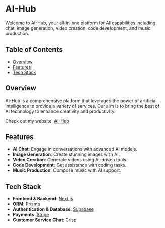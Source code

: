 # AI-Hub

Welcome to AI-Hub, your all-in-one platform for AI capabilities including chat, image generation, video creation, code development, and music production.

## Table of Contents

- [Overview](#overview)
- [Features](#features)
- [Tech Stack](#tech-stack)

## Overview

AI-Hub is a comprehensive platform that leverages the power of artificial intelligence to provide a variety of services. Our aim is to bring the best of AI technology to enhance creativity and productivity.

Check out my website: [AI-Hub](https://ai-hub-taupe.vercel.app/)

## Features

- **AI Chat**: Engage in conversations with advanced AI models.
- **Image Generation**: Create stunning images with AI.
- **Video Creation**: Generate videos using AI-driven tools.
- **Code Development**: Get assistance with coding tasks.
- **Music Production**: Compose music with AI support.

## Tech Stack

- **Frontend & Backend**: [Next.js](https://nextjs.org/)
- **ORM**: [Prisma](https://www.prisma.io/)
- **Authentication & Database**: [Supabase](https://supabase.io/)
- **Payments**: [Stripe](https://stripe.com/)
- **Customer Service Chat**: [Crisp](https://crisp.chat/)
